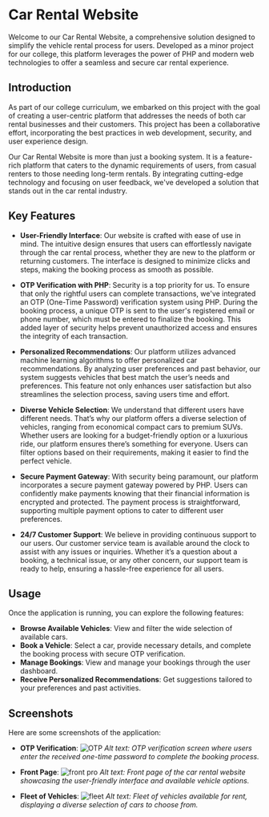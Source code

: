 
# Car Rental Website

Welcome to our Car Rental Website, a comprehensive solution designed to simplify the vehicle rental process for users. Developed as a minor project for our college, this platform leverages the power of PHP and modern web technologies to offer a seamless and secure car rental experience.

## Introduction

As part of our college curriculum, we embarked on this project with the goal of creating a user-centric platform that addresses the needs of both car rental businesses and their customers. This project has been a collaborative effort, incorporating the best practices in web development, security, and user experience design.

Our Car Rental Website is more than just a booking system. It is a feature-rich platform that caters to the dynamic requirements of users, from casual renters to those needing long-term rentals. By integrating cutting-edge technology and focusing on user feedback, we've developed a solution that stands out in the car rental industry.

## Key Features

- **User-Friendly Interface**: Our website is crafted with ease of use in mind. The intuitive design ensures that users can effortlessly navigate through the car rental process, whether they are new to the platform or returning customers. The interface is designed to minimize clicks and steps, making the booking process as smooth as possible.

- **OTP Verification with PHP**: Security is a top priority for us. To ensure that only the rightful users can complete transactions, we've integrated an OTP (One-Time Password) verification system using PHP. During the booking process, a unique OTP is sent to the user's registered email or phone number, which must be entered to finalize the booking. This added layer of security helps prevent unauthorized access and ensures the integrity of each transaction.

- **Personalized Recommendations**: Our platform utilizes advanced machine learning algorithms to offer personalized car recommendations. By analyzing user preferences and past behavior, our system suggests vehicles that best match the user’s needs and preferences. This feature not only enhances user satisfaction but also streamlines the selection process, saving users time and effort.

- **Diverse Vehicle Selection**: We understand that different users have different needs. That’s why our platform offers a diverse selection of vehicles, ranging from economical compact cars to premium SUVs. Whether users are looking for a budget-friendly option or a luxurious ride, our platform ensures there’s something for everyone. Users can filter options based on their requirements, making it easier to find the perfect vehicle.

- **Secure Payment Gateway**: With security being paramount, our platform incorporates a secure payment gateway powered by PHP. Users can confidently make payments knowing that their financial information is encrypted and protected. The payment process is straightforward, supporting multiple payment options to cater to different user preferences.

- **24/7 Customer Support**: We believe in providing continuous support to our users. Our customer service team is available around the clock to assist with any issues or inquiries. Whether it’s a question about a booking, a technical issue, or any other concern, our support team is ready to help, ensuring a hassle-free experience for all users.

## Usage

Once the application is running, you can explore the following features:

- **Browse Available Vehicles**: View and filter the wide selection of available cars.
- **Book a Vehicle**: Select a car, provide necessary details, and complete the booking process with secure OTP verification.
- **Manage Bookings**: View and manage your bookings through the user dashboard.
- **Receive Personalized Recommendations**: Get suggestions tailored to your preferences and past activities.

 ## Screenshots

Here are some screenshots of the application:

- **OTP Verification**: ![OTP](https://github.com/user-attachments/assets/4a91201d-12b1-433a-aac0-7d9bd9132fd0)
   *Alt text: OTP verification screen where users enter the received one-time password to complete the booking process.*

- **Front Page**: ![front pro](https://github.com/user-attachments/assets/9f9e26a8-f757-40df-938f-fcd95050b362)
   *Alt text: Front page of the car rental website showcasing the user-friendly interface and available vehicle options.*

- **Fleet of Vehicles**: ![fleet](https://github.com/user-attachments/assets/04b20200-fbea-4de6-bd64-d7d62f2bf1a6)
   *Alt text: Fleet of vehicles available for rent, displaying a diverse selection of cars to choose from.*




